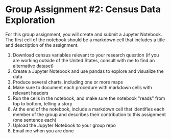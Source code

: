 # Group Assignment #2: Census Data Exploration

For this group assignment, you will create and submit a Jupyter Notebook. The first cell of the notebook should be a markdown cell that includes a title and description of the assignment.

1. Download census variables relevant to your research question (if you are working outside of the United States, consult with me to find an alternative dataset)
2. Create a Jupyter Notebook and use pandas to explore and visualize the data
3. Produce several charts, including one or more maps
4. Make sure to document each procedure with markdown cells with relevant headers
5. Run the cells in the notebook, and make sure the notebook "reads" from top to bottom, telling a story
6. At the end of the notebook, include a markdown cell that identifies each member of the group and describes their contribution to this assignment (one sentence each)
7. Upload the Jupyter Notebook to your group repo
8. Email me when you are done
